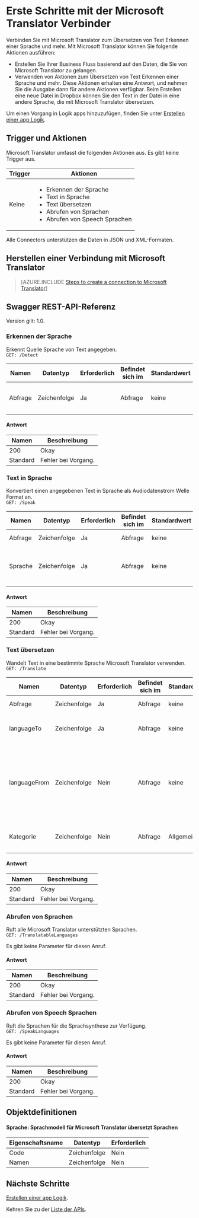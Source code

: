 <properties
    pageTitle="Hinzufügen der Microsoft Translator Logik apps | Microsoft Azure"
    description="Übersicht über die Microsoft Translator Verbinder mit REST-API Parameter"
    services=""
    suite=""
    documentationCenter="" 
    authors="MandiOhlinger"
    manager="erikre"
    editor=""
    tags="connectors"/>

<tags
   ms.service="multiple"
   ms.devlang="na"
   ms.topic="article"
   ms.tgt_pltfrm="na"
   ms.workload="na" 
   ms.date="08/18/2016"
   ms.author="mandia"/>

# <a name="get-started-with-the-microsoft-translator-connector"></a>Erste Schritte mit der Microsoft Translator Verbinder
Verbinden Sie mit Microsoft Translator zum Übersetzen von Text Erkennen einer Sprache und mehr. Mit Microsoft Translator können Sie folgende Aktionen ausführen: 

- Erstellen Sie Ihrer Business Fluss basierend auf den Daten, die Sie von Microsoft Translator zu gelangen. 
- Verwenden von Aktionen zum Übersetzen von Text Erkennen einer Sprache und mehr. Diese Aktionen erhalten eine Antwort, und nehmen Sie die Ausgabe dann für andere Aktionen verfügbar. Beim Erstellen eine neue Datei in Dropbox können Sie den Text in der Datei in eine andere Sprache, die mit Microsoft Translator übersetzen.

Um einen Vorgang in Logik apps hinzuzufügen, finden Sie unter [Erstellen einer app Logik](../app-service-logic/app-service-logic-create-a-logic-app.md).

## <a name="triggers-and-actions"></a>Trigger und Aktionen
Microsoft Translator umfasst die folgenden Aktionen aus. Es gibt keine Trigger aus.

Trigger | Aktionen
--- | ---
Keine | <ul><li>Erkennen der Sprache</li><li>Text in Sprache</li><li>Text übersetzen</li><li>Abrufen von Sprachen</li><li>Abrufen von Speech Sprachen</li></ul>

Alle Connectors unterstützen die Daten in JSON und XML-Formaten.


## <a name="create-a-connection-to-microsoft-translator"></a>Herstellen einer Verbindung mit Microsoft Translator

>[AZURE.INCLUDE [Steps to create a connection to Microsoft Translator](../../includes/connectors-create-api-microsofttranslator.md)]


## <a name="swagger-rest-api-reference"></a>Swagger REST-API-Referenz
Version gilt: 1.0.

### <a name="detect-language"></a>Erkennen der Sprache    
Erkennt Quelle Sprache von Text angegeben.  
```GET: /Detect```

| Namen| Datentyp|Erforderlich|Befindet sich im|Standardwert|Beschreibung|
| ---|---|---|---|---|---|
|Abfrage|Zeichenfolge|Ja|Abfrage|keine |Text, dessen Sprache angegeben wird|

#### <a name="response"></a>Antwort
|Namen|Beschreibung|
|---|---|
|200|Okay|
|Standard|Fehler bei Vorgang.|


### <a name="text-to-speech"></a>Text in Sprache    
Konvertiert einen angegebenen Text in Sprache als Audiodatenstrom Welle Format an.  
```GET: /Speak```

| Namen| Datentyp|Erforderlich|Befindet sich im|Standardwert|Beschreibung|
| ---|---|---|---|---|---|
|Abfrage|Zeichenfolge|Ja|Abfrage|keine |Umwandeln von Text in|
|Sprache|Zeichenfolge|Ja|Abfrage|keine |Sprachcode generieren Sprache (Beispiel: "En-us')|

#### <a name="response"></a>Antwort
|Namen|Beschreibung|
|---|---|
|200|Okay|
|Standard|Fehler bei Vorgang.|


### <a name="translate-text"></a>Text übersetzen    
Wandelt Text in eine bestimmte Sprache Microsoft Translator verwenden.  
```GET: /Translate```

| Namen| Datentyp|Erforderlich|Befindet sich im|Standardwert|Beschreibung|
| ---|---|---|---|---|---|
|Abfrage|Zeichenfolge|Ja|Abfrage|keine |Übersetzen von Text|
|languageTo|Zeichenfolge|Ja|Abfrage| keine|Zielsprache Code (Beispiel: "Französisch")|
|languageFrom|Zeichenfolge|Nein|Abfrage|keine |Quelle Sprache. Wenn nicht angegeben, versucht Microsoft Translator automatisch erkennen. (Beispiel: En)|
|Kategorie|Zeichenfolge|Nein|Abfrage|Allgemeine |Übersetzung Kategorie (Standard: "Allgemein")|

#### <a name="response"></a>Antwort
|Namen|Beschreibung|
|---|---|
|200|Okay|
|Standard|Fehler bei Vorgang.|


### <a name="get-languages"></a>Abrufen von Sprachen    
Ruft alle Microsoft Translator unterstützten Sprachen.  
```GET: /TranslatableLanguages```

Es gibt keine Parameter für diesen Anruf. 

#### <a name="response"></a>Antwort
|Namen|Beschreibung|
|---|---|
|200|Okay|
|Standard|Fehler bei Vorgang.|


### <a name="get-speech-languages"></a>Abrufen von Speech Sprachen    
Ruft die Sprachen für die Sprachsynthese zur Verfügung.  
```GET: /SpeakLanguages``` 

Es gibt keine Parameter für diesen Anruf.

#### <a name="response"></a>Antwort
|Namen|Beschreibung|
|---|---|
|200|Okay|
|Standard|Fehler bei Vorgang.|

## <a name="object-definitions"></a>Objektdefinitionen

#### <a name="language-language-model-for-microsoft-translator-translatable-languages"></a>Sprache: Sprachmodell für Microsoft Translator übersetzt Sprachen

|Eigenschaftsname | Datentyp | Erforderlich|
|---|---|---|
|Code|Zeichenfolge|Nein|
|Namen|Zeichenfolge|Nein|


## <a name="next-steps"></a>Nächste Schritte

[Erstellen einer app Logik](../app-service-logic/app-service-logic-create-a-logic-app.md).

Kehren Sie zu der [Liste der APIs](apis-list.md).


<!--References-->
[5]: https://datamarket.azure.com/developer/applications/
[6]: ./media/connectors-create-api-microsofttranslator/register-your-application.png
